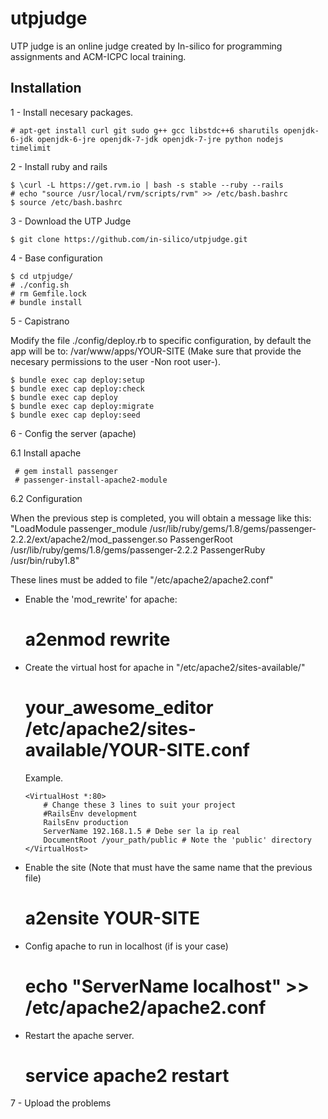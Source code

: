 utpjudge
========

UTP judge is an online judge created by In-silico for programming assignments and ACM-ICPC local training.

## Installation


1 - Install necesary packages.

    # apt-get install curl git sudo g++ gcc libstdc++6 sharutils openjdk-6-jdk openjdk-6-jre openjdk-7-jdk openjdk-7-jre python nodejs timelimit

2 - Install ruby and  rails

    $ \curl -L https://get.rvm.io | bash -s stable --ruby --rails
    # echo "source /usr/local/rvm/scripts/rvm" >> /etc/bash.bashrc
    $ source /etc/bash.bashrc

3 - Download the UTP Judge

    $ git clone https://github.com/in-silico/utpjudge.git

4 - Base configuration

    $ cd utpjudge/
    # ./config.sh  
    # rm Gemfile.lock
    # bundle install

5 - Capistrano 
 
Modify the file ./config/deploy.rb to specific configuration, by default the app will be to: /var/www/apps/YOUR-SITE (Make sure that provide the necesary permissions to the user -Non root user-).

    $ bundle exec cap deploy:setup
    $ bundle exec cap deploy:check
    $ bundle exec cap deploy 
    $ bundle exec cap deploy:migrate
    $ bundle exec cap deploy:seed

6 - Config the server (apache)

6.1 Install apache

     # gem install passenger 
     # passenger-install-apache2-module

6.2 Configuration

  When the previous step is completed, you will obtain a message like this:
	"LoadModule passenger_module /usr/lib/ruby/gems/1.8/gems/passenger-2.2.2/ext/apache2/mod_passenger.so
	 PassengerRoot /usr/lib/ruby/gems/1.8/gems/passenger-2.2.2
 	 PassengerRuby /usr/bin/ruby1.8"
  
  These lines must be added to file "/etc/apache2/apache2.conf"
     
  - Enable the  'mod_rewrite' for apache:
  
    #  a2enmod rewrite

  - Create the virtual host for apache in "/etc/apache2/sites-available/"
	
    # your_awesome_editor /etc/apache2/sites-available/YOUR-SITE.conf

	Example.

		<VirtualHost *:80>
		    # Change these 3 lines to suit your project
		    #RailsEnv development
		    RailsEnv production
		    ServerName 192.168.1.5 # Debe ser la ip real
		    DocumentRoot /your_path/public # Note the 'public' directory
		</VirtualHost>


  - Enable the site (Note that must have the same name that the previous file)
	
    # a2ensite YOUR-SITE

  - Config apache to run in localhost (if is your case)
    
    # echo "ServerName localhost" >> /etc/apache2/apache2.conf

  - Restart the apache server. 
	  
    # service apache2 restart


7 - Upload the problems
